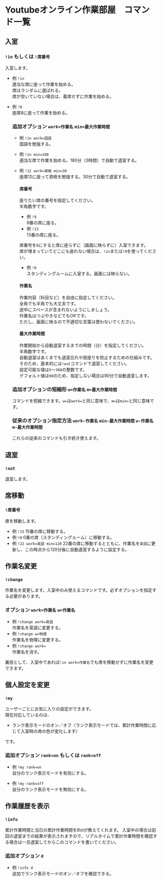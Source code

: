 # Youtubeオンライン作業部屋　コマンド一覧

## 入室

### `!in` もしくは `!席番号`  

入室します。

- 例 `!in`  
  適当な席に座って作業を始める。  
  席はランダムに選ばれる。  
  席が空いていない場合は、着席せずに作業を始める。 
  
- 例 `!8`  
  座席8に座って作業を始める。  

  ### 追加オプション `work=作業名` `min=最大作業時間`
  
  - 例 `!in work=国語`  
    国語を勉強する。  
  
  - 例 `!in min=180`  
    適当な席で作業を始める。180分（3時間）で自動で退室する。  
  
  - 例 `!12 work=資格 min=30`  
    座席12に座って資格を勉強する。30分で自動で退室する。  
  
    #### 席番号
    座りたい席の番号を指定してください。  
    半角数字です。  
  
    - 例 `!9`  
      9番の席に座る。  
    - 例 `!13`  
      13番の席に座る。  
    
    席番号を`0`にすると席に座らずに（画面に映らずに）入室できます。  
    席が埋まっていてどこにも座れない場合は、`!in`または`!0`を使ってください。
    
    - 例 `!0`  
      スタンディングルームに入室する。画面には映らない。
  
    #### 作業名
    作業内容（科目など）を自由に指定してください。  
    全角でも半角でも大丈夫です。  
    途中にスペースが含まれないようにしましょう。  
    作業名はつぶやきなどでもOKです。  
    ただし、画面に映るので不適切な言葉は使わないでください。  
    
    #### 最大作業時間
    作業開始から自動退室するまでの時間（分）を指定してください。  
    半角数字です。  
    自動退室はあくまでも退室忘れや居座りを防止するための仕組みです。  
    そのため、基本的には`!out`コマンドで退室してください。  
    設定可能な値は`5`～`360`の整数です。  
    デフォルト値は`90`のため、指定しない場合は90分で自動退室します。  
  
  ### 追加オプションの短縮形 `w=作業名` `m=最大作業時間`
  コマンドを短縮できます。`w=`は`work=`と同じ意味で、`m=`は`min=`と同じ意味です。
  
  ### 従来のオプション指定方法 `work-作業名` `min-最大作業時間` `w-作業名` `m-最大作業時間`
  これらの従来のコマンドも引き続き使えます。

## 退室
### `!out`

退室します。
  

## 席移動
### `!席番号`
席を移動します。
- 例 `!15`
  15番の席に移動する。
- 例 `!0`
  0番の席（スタンディングルーム）に移動する。
- 例 `!22 work=英語 min=120`
  22番の席に移動するとともに、作業名を`英語`に更新し、この時点から120分後に自動退室するように設定する。


## 作業名変更
### `!change`
作業名を変更します。入室中のみ使えるコマンドです。必ずオプションを指定する必要があります。

  ### オプション `work=作業名` `w=作業名`

  - 例 `!change work=英語`  
    作業名を英語に変更する。
  - 例 `!change w=物理`  
    作業名を物理に変更する。
  - 例 `!change work=`  
    作業名を消す。

裏技として、入室中であれば`!in work=作業名`でも席を移動せずに作業名を変更できます。


## 個人設定を変更
### `!my`
ユーザーごとにお気に入りの設定ができます。  
現在対応しているのは、
- ランク表示モードのオン／オフ（ランク表示モードでは、累計作業時間に応じて入室時の席の色が変化します）  

です。

  ### 追加オプション `rank=on` もしくは `rank=off`
  - 例 `!my rank=on`  
    自分のランク表示モードを有効にする。

  - 例 `!my rank=off`  
    自分のランク表示モードを無効にする。




## 作業履歴を表示
### `!info`

累計作業時間と当日の累計作業時間をBotが教えてくれます。
入室中の場合は前回の退室までの結果が表示されますので、リアルタイムで累計作業時間を確認する場合は一旦退室してからこのコマンドを書いてください。

  ### 追加オプション `d`
  - 例 `!info d`  
    追加でランク表示モードのオン／オフを確認できる。


